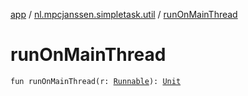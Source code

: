 [app](../index.md) / [nl.mpcjanssen.simpletask.util](index.md) / [runOnMainThread](.)

# runOnMainThread

`fun runOnMainThread(r: `[`Runnable`](http://docs.oracle.com/javase/6/docs/api/java/lang/Runnable.html)`): `[`Unit`](https://kotlinlang.org/api/latest/jvm/stdlib/kotlin/-unit/index.html)